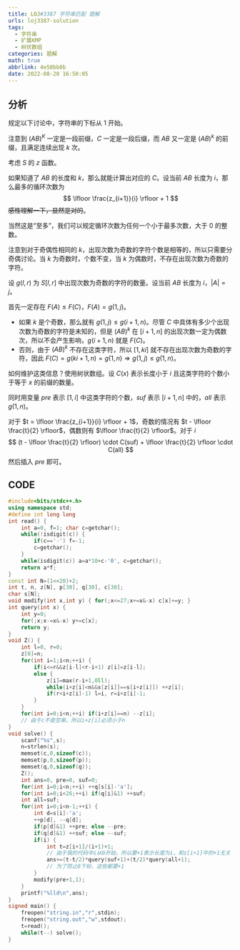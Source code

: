 ```yaml
---
title: LOJ#3387 字符串匹配 题解
urls: loj3387-solution
tags:
  - 字符串
  - 扩展KMP
  - 树状数组
categories: 题解
math: true
abbrlink: 4e58bb8b
date: 2022-08-20 16:50:05
---
```


## 分析

规定以下讨论中，字符串的下标从 $1$ 开始。

注意到 $(AB)^K$ 一定是一段前缀，$C$ 一定是一段后缀，而 $AB$ 又一定是 $(AB)^k$ 的前缀，且满足连续出现 $k$ 次。

考虑 $S$ 的 $z$ 函数。

<!--more-->

如果知道了 $AB$ 的长度和 $k$，那么就能计算出对应的 $C$。设当前 $AB$ 长度为 $i$，那么最多的循环次数为
$$
\lfloor \frac{z_{i+1}}{i} \rfloor + 1
$$
~~感性理解一下，显然是对的~~。

当然这是“至多”，我们可以规定循环次数为任何一个小于最多次数，大于 $0$ 的整数。

注意到对于奇偶性相同的 $k$，出现次数为奇数的字符个数是相等的，所以只需要分奇偶讨论。当 $k$ 为奇数时，个数不变，当 $k$ 为偶数时，不存在出现次数为奇数的字符。

设 $g(l,r)$ 为 $S[l,r]$ 中出现次数为奇数的字符的数量。设当前 $AB$ 长度为 $i$，$|A| = j$。

首先一定存在 $F(A) \le F(C)$，$F(A) = g(1,j)$。

- 如果 $k$ 是个奇数，那么就有 $g(1,j) \le g(i+1,n)$。尽管 $C$ 中具体有多少个出现次数为奇数的字符是未知的，但是 $(AB)^k$ 在 $[i+1,n]$ 的出现次数一定为偶数次，所以不会产生影响，$g(i+1,n)$ 就是 $F(C)$。
- 否则，由于 $(AB)^k$ 不存在这类字符，所以 $[1,ki]$ 就不存在出现次数为奇数的字符，因此 $F(C) = g(ki+1,n) = g(1,n) \Longrightarrow  g(1,j) \le g(1,n)$。

如何维护这类信息？使用树状数组。设 $C(x)$ 表示长度小于 $i$ 且这类字符的个数小于等于 $x$ 的前缀的数量。

同时用变量 $pre$ 表示 $[1,i]$ 中这类字符的个数，$suf$ 表示 $[i+1,n]$ 中的，$all$ 表示 $g(1,n)$。

对于 $t = \lfloor \frac{z_{i+1}}{i} \rfloor + 1$，奇数的情况有 $t - \lfloor \frac{t}{2} \rfloor$，偶数则有 $\lfloor \frac{t}{2} \rfloor$。对于 $i$
$$
(t - \lfloor \frac{t}{2} \rfloor) \cdot C(suf) + \lfloor \frac{t}{2} \rfloor \cdot C(all)
$$
然后插入 $pre$ 即可。

## CODE

```cpp
#include<bits/stdc++.h>
using namespace std;
#define int long long
int read() {
	int a=0, f=1; char c=getchar();
	while(!isdigit(c)) {
		if(c=='-') f=-1;
		c=getchar();
	}
	while(isdigit(c)) a=a*10+c-'0', c=getchar();
	return a*f;
}
const int N=(1<<20)+2;
int t, n, z[N], p[30], q[30], c[30];
char s[N];
void modify(int x,int y) { for(;x<=27;x+=x&-x) c[x]+=y; }
int query(int x) {
	int y=0;
	for(;x;x-=x&-x) y+=c[x];
	return y;
}
void Z() {
	int l=0, r=0;
	z[0]=n;
	for(int i=1;i<n;++i) {
		if(i<=r&&z[i-l]<r-i+1) z[i]=z[i-l];
		else {
			z[i]=max(r-i+1,0ll);
			while(i+z[i]<n&&s[z[i]]==s[i+z[i]]) ++z[i];
			if(r<i+z[i]-1) l=i, r=i+z[i]-1;
		}
	}
	for(int i=0;i<n;++i) if(i+z[i]==n) --z[i];
    // 由于c不是空串，所以i+z[i]必须小于n
}
void solve() {
	scanf("%s",s);
	n=strlen(s);
	memset(c,0,sizeof(c));
	memset(p,0,sizeof(p));
	memset(q,0,sizeof(q));
	Z();
	int ans=0, pre=0, suf=0;
	for(int i=0;i<n;++i) ++q[s[i]-'a'];
	for(int i=0;i<26;++i) if(q[i]&1) ++suf;
	int all=suf;
	for(int i=0;i<n-1;++i) {
		int d=s[i]-'a';
		++p[d], --q[d];
		if(p[d]&1) ++pre; else --pre;
		if(q[d]&1) ++suf; else --suf;
		if(i) {
			int t=z[i+1]/(i+1)+1;
            // 由于我的代码中i从0开始，所以要+1表示长度为i，和z[i+1]中的+1无关
			ans+=(t-t/2)*query(suf+1)+(t/2)*query(all+1);
            // 为了防止0下标，这些都要+1
		}
		modify(pre+1,1);
	}
	printf("%lld\n",ans);
}
signed main() {
	freopen("string.in","r",stdin);
	freopen("string.out","w",stdout);
	t=read();
	while(t--) solve();
}
```

